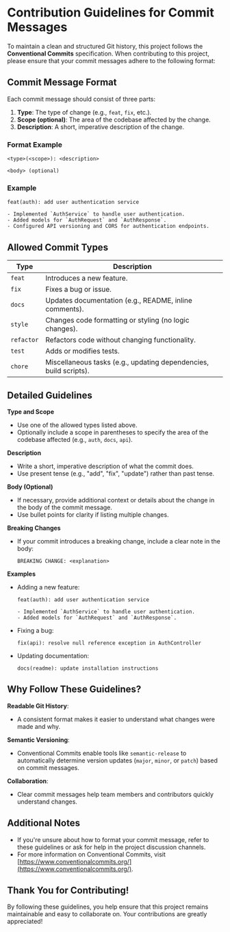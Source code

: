 # Contribution Guidelines for Commit Messages

To maintain a clean and structured Git history,
this project follows the **Conventional Commits**
specification. When contributing to this project,
please ensure that your commit messages adhere
to the following format:

## Commit Message Format

Each commit message should consist of three parts:
1. **Type**: The type of change (e.g., `feat`, `fix`, etc.).
2. **Scope (optional)**: The area of the codebase affected by the change.
3. **Description**: A short, imperative description of the change.

### Format Example
```
<type>(<scope>): <description>

<body> (optional)
```

### Example
```
feat(auth): add user authentication service

- Implemented `AuthService` to handle user authentication.
- Added models for `AuthRequest` and `AuthResponse`.
- Configured API versioning and CORS for authentication endpoints.
```

## Allowed Commit Types

| **Type**      | **Description**                                                                 |
|---------------|---------------------------------------------------------------------------------|
| `feat`        | Introduces a new feature.                                                      |
| `fix`         | Fixes a bug or issue.                                                         |
| `docs`        | Updates documentation (e.g., README, inline comments).                        |
| `style`       | Changes code formatting or styling (no logic changes).                        |
| `refactor`    | Refactors code without changing functionality.                                 |
| `test`        | Adds or modifies tests.                                                       |
| `chore`       | Miscellaneous tasks (e.g., updating dependencies, build scripts).             |

## Detailed Guidelines

**Type and Scope**
   - Use one of the allowed types listed above.
   - Optionally include a scope in parentheses to specify the area of the codebase
     affected (e.g., `auth`, `docs`, `api`).

**Description**
   - Write a short, imperative description of what the commit does.
   - Use present tense (e.g., "add", "fix", "update") rather than past tense.

**Body (Optional)**
   - If necessary, provide additional context or details about the change in the body
     of the commit message.
   - Use bullet points for clarity if listing multiple changes.

**Breaking Changes**
   - If your commit introduces a breaking change, include a clear note in the body:
     ```
     BREAKING CHANGE: <explanation>
     ```

**Examples**
   - Adding a new feature:
     ```
     feat(auth): add user authentication service

     - Implemented `AuthService` to handle user authentication.
     - Added models for `AuthRequest` and `AuthResponse`.
     ```
   - Fixing a bug:
     ```
     fix(api): resolve null reference exception in AuthController
     ```
   - Updating documentation:
     ```
     docs(readme): update installation instructions
     ```

## Why Follow These Guidelines?

**Readable Git History**:
   - A consistent format makes it easier to understand what changes were made and why.

**Semantic Versioning**:
   - Conventional Commits enable tools like `semantic-release` to automatically determine
     version updates (`major`, `minor`, or `patch`) based on commit messages.

**Collaboration**:
   - Clear commit messages help team members and contributors quickly understand changes.

## Additional Notes

- If you're unsure about how to format your commit message, refer to these guidelines or
  ask for help in the project discussion channels.
- For more information on Conventional Commits, visit [https://www.conventionalcommits.org/](https://www.conventionalcommits.org/).

## Thank You for Contributing!

By following these guidelines, you help ensure that this project remains maintainable and
easy to collaborate on. Your contributions are greatly appreciated!
